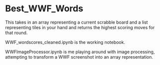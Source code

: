 # Best_WWF_Words

This takes in an array representing a current scrabble board and a list representing tiles in your hand and returns the highest scoring moves for that round.

WWF_wordscores_cleaned.ipynb is the working notebook.

WWFImageProcessor.ipynb is me playing around with image processing, attempting to transform a WWF screenshot into an array representation.
